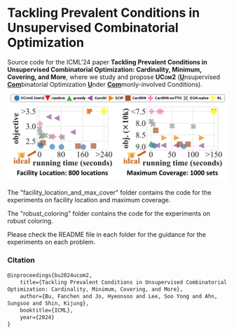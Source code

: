# Tackling Prevalent Conditions in Unsupervised Combinatorial Optimization

Source code for the ICML'24 paper **Tackling Prevalent Conditions in Unsupervised Combinatorial Optimization: Cardinality, Minimum, Covering, and More**, where we study and propose <strong><span style="font-variant: small-caps;">UCom2</span></strong> (<ins><strong>U</strong></ins>nsupervised <ins><strong>Com</strong></ins>binatorial Optimization <ins><strong>U</strong></ins>nder <ins><strong>Com</strong></ins>monly-involved Conditions).

![Main results](pics/ucom2_res_summary.jpg)

The "facility_location_and_max_cover" folder contains the code for the experiments on facility location and maximum coverage.

The "robust_coloring" folder contains the code for the experiments on robust coloring.

Please check the README file in each folder for the guidance for the experiments on each problem.

### Citation

    @inproceedings{bu2024ucom2,
        title={Tackling Prevalent Conditions in Unsupervised Combinatorial Optimization: Cardinality, Minimum, Covering, and More},
        author={Bu, Fanchen and Jo, Hyeonsoo and Lee, Soo Yong and Ahn, Sungsoo and Shin, Kijung},
        booktitle={ICML},
        year={2024}
    }
